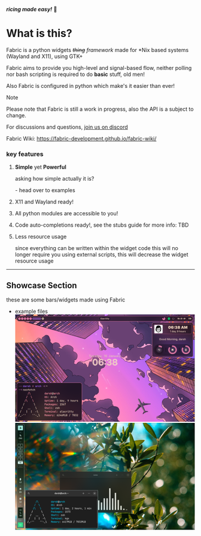 _**ricing made easy!**_ 🍙
# What is this?
Fabric is a python widgets _~~thing~~ framework_   made for \*Nix based systems (Wayland and X11), using GTK+

Fabric aims to provide you high-level and signal-based flow, neither polling nor bash scripting is required to do **basic** stuff, old men!

Also Fabric is configured in python which make's it easier than ever!

> [!NOTE]
> Please note that Fabric is still a work in progress, also the API is a subject to change.

For discussions and questions, [join us on discord](https://discord.gg/3sDbYc9SZP)

Fabric Wiki: https://fabric-development.github.io/fabric-wiki/

### key features
1. **Simple** yet **Powerful**

	asking how simple actually it is?

	 \- head over to examples
1. X11 and Wayland ready!
2. All python modules are accessible to you!
3. Code  auto-completions ready!, see the stubs guide for more info: TBD
5. Less resource usage

	since everything can be written within the widget code this will no longer require you using external scripts, this will decrease the widget resource usage

---
## Showcase Section
these are some bars/widgets made using Fabric
- example files
	![config can be found under the examples/bar and examples/side-panel directory](assets/example-files-bar-showcase.png)
    ![config can be found under the examples/vertical-bar directory](assets/example-files-vertical-bar-showcase.png)
